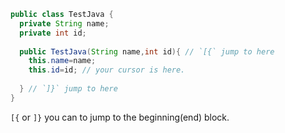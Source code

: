 ```java
public class TestJava {
  private String name;
  private int id;
  
  public TestJava(String name,int id){ // `[{` jump to here
    this.name=name;
    this.id=id; // your cursor is here. 
  
  } // `]}` jump to here
}
```

`[{` or `]}` you can to jump to the beginning(end) block. 
